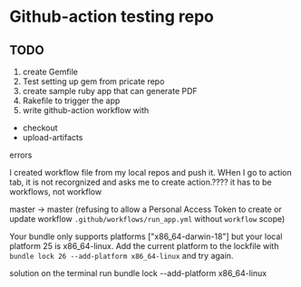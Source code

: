 # Github-action testing repo

## TODO

1. create Gemfile
1. Test setting up gem from pricate repo
1. create sample ruby app that can generate PDF
1. Rakefile to trigger the app
1. write github-action workflow with
  - checkout
  - upload-artifacts

errors 

I created workflow file from my local repos and push it.
WHen I go to action tab, it is not recorgnized and asks me to create action.????
it has to be workflows, not workflow

master -> master (refusing to allow a Personal Access Token to create or update workflow `.github/workflows/run_app.yml` without `workflow` scope)



Your bundle only supports platforms ["x86_64-darwin-18"] but your local platform
25
  is x86_64-linux. Add the current platform to the lockfile with `bundle lock
26
  --add-platform x86_64-linux` and try again.

  solution on the terminal run
  bundle lock --add-platform x86_64-linux
